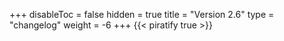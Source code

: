 +++
disableToc = false
hidden = true
title = "Version 2.6"
type = "changelog"
weight = -6
+++
{{< piratify true >}}
